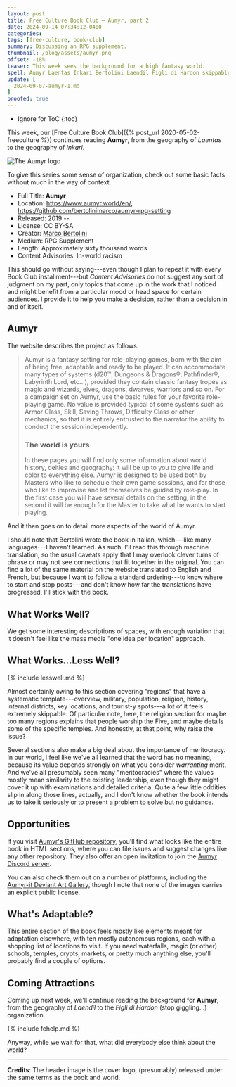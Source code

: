 ```yaml
---
layout: post
title: Free Culture Book Club — Aumyr, part 2
date: 2024-09-14 07:34:12-0400
categories:
tags: [free-culture, book-club]
summary: Discussing an RPG supplement.
thumbnail: /blog/assets/aumyr.png
offset: -18%
teaser: This week sees the background for a high fantasy world.
spell: Aumyr Laentas Inkari Bertolini Laendil Figli di Hardon skippable
update: [
  2024-09-07-aumyr-1.md
]
proofed: true
---
```


* Ignore for ToC
{:toc}

This week, our [Free Culture Book Club]({% post_url 2020-05-02-freeculture %}) continues reading **Aumyr**, from the geography of *Laentas* to the geography of *Inkari*.

![The Aumyr logo](/blog/assets/aumyr.png "Yes, I'd call that a logo...")

To give this series some sense of organization, check out some basic facts without much in the way of context.

 * Full Title:  **Aumyr**
 * Location:  <https://www.aumyr.world/en/>, <https://github.com/bertolinimarco/aumyr-rpg-setting>
 * Released:  2019 --
 * License:  CC BY-SA
 * Creator:  [Marco Bertolini](https://github.com/bertolinimarco)
 * Medium:  RPG Supplement
 * Length:  Approximately sixty thousand words
 * Content Advisories:  In-world racism

This should go without saying---even though I plan to repeat it with every Book Club installment---but *Content Advisories* do not suggest any sort of judgment on my part, only topics that come up in the work that I noticed and might benefit from a particular mood or head space for certain audiences.  I provide it to help you make a decision, rather than a decision in and of itself.

## Aumyr

The website describes the project as follows.

 > Aumyr is a fantasy setting for role-playing games, born with the aim of being free, adaptable and ready to be played. It can accommodate many types of systems (d20™, Dungeons & Dragons®, Pathfinder®, Labyrinth Lord, etc...), provided they contain classic fantasy tropes as magic and wizards, elves, dragons, dwarves, warriors and so on. For a campaign set on Aumyr, use the basic rules for your favorite role-playing game. No value is provided typical of some systems such as Armor Class, Skill, Saving Throws, Difficulty Class or other mechanics, so that it is entirely entrusted to the narrator the ability to conduct the session independently.
 >
 > ### The world is yours
 >
 > In these pages you will find only some information about world history, deities and geography: it will be up to you to give life and color to everything else. Aumyr is designed to be used both by Masters who like to schedule their own game sessions, and for those who like to improvise and let themselves be guided by role-play. In the first case you will have several details on the setting, in the second it will be enough for the Master to take what he wants to start playing.

And it then goes on to detail more aspects of the world of Aumyr.

I should note that Bertolini wrote the book in Italian, which---like many languages---I haven't learned.  As such, I'll read this through machine translation, so the usual caveats apply that I may overlook clever turns of phrase or may not see connections that fit together in the original.  You can find a lot of the same material on the website translated to English and French, but because I want to follow a standard ordering---to know where to start and stop posts---and don't know how far the translations have progressed, I'll stick with the book.

## What Works Well?

We get some interesting descriptions of spaces, with enough variation that it doesn't feel like the mass media "one idea per location" approach.

## What Works...Less Well?

{% include lesswell.md %}

Almost certainly owing to this section covering "regions" that have a systematic template---overview, military, population, religion, history, internal districts, key locations, and tourist-y spots---a lot of it feels extremely skippable.  Of particular note, here, the religion section for maybe too many regions explains that people worship the Five, and maybe details some of the specific temples.  And honestly, at that point, why raise the issue?

Several sections also make a big deal about the importance of meritocracy.  In our world, I feel like we've all learned that the word has no meaning, because its value depends strongly on what you consider *warranting* merit.  And we've all presumably seen many "meritocracies" where the values mostly mean similarity to the existing leadership, even though they might cover it up with examinations and detailed criteria.  Quite a few little oddities slip in along those lines, actually, and I don't know whether the book intends us to take it seriously or to present a problem to solve but no guidance.

## Opportunities

If you visit [Aumyr's GitHub repository](https://github.com/bertolinimarco/aumyr-rpg-setting), you'll find what looks like the entire book in HTML sections, where you can file issues and suggest changes like any other repository.  They also offer an open invitation to join the [Aumyr Discord server](https://discord.gg/HP9bA4Z).

You can also check them out on a number of platforms, including the [Aumyr-it Deviant Art Gallery](https://www.deviantart.com/aumyr-it), though I note that none of the images carries an explicit public license.

## What's Adaptable?

This entire section of the book feels mostly like elements meant for adaptation elsewhere, with ten mostly autonomous regions, each with a shopping list of locations to visit.  If you need waterfalls, magic (or other) schools, temples, crypts, markets, or pretty much anything else, you'll probably find a couple of options.

## Coming Attractions

Coming up next week, we'll continue reading the background for **Aumyr**, from the geography of *Laendil* to the *Figli di Hardon* (stop giggling...) organization.

{% include fchelp.md %}

Anyway, while we wait for that, what did everybody else think about the world?

* * *

**Credits**:  The header image is the cover logo, (presumably) released under the same terms as the book and world.

